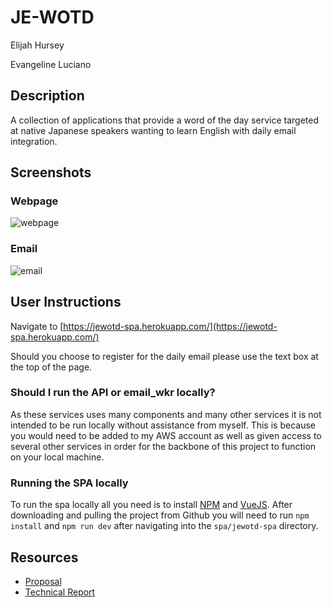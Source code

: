 # JE-WOTD

Elijah Hursey

Evangeline Luciano

## Description

A collection of applications that provide a word of the day service targeted at native Japanese speakers wanting to learn English with daily email integration.

## Screenshots

### Webpage

![webpage](https://user-images.githubusercontent.com/5075167/39551507-3950b7c6-4e33-11e8-9a86-a3e428f4d6f7.png)

### Email

![email](https://user-images.githubusercontent.com/5075167/39551643-cf1b6724-4e33-11e8-9ef1-51697bd17e25.png)

## User Instructions

Navigate to [https://jewotd-spa.herokuapp.com/](https://jewotd-spa.herokuapp.com/)

Should you choose to register for the daily email please use the text box at the top of the page.

### Should I run the API or email_wkr locally?

As these services uses many components and many other services it is not intended to be run locally without assistance from myself. This is because you would need to be added to my AWS account as well as given access to several other services in order for the backbone of this project to function on your local machine.

### Running the SPA locally

To run the spa locally all you need is to install [NPM](https://www.npmjs.com/) and [VueJS](https://vuejs.org/). After downloading and pulling the project from Github you will need to run `npm install` and `npm run dev` after navigating into the `spa/jewotd-spa` directory.

## Resources

* [Proposal](https://github.com/TheVolatileV/JE-WOTD/blob/master/Proposal.md)
* [Technical Report](https://github.com/TheVolatileV/JE-WOTD/blob/master/Technical%20Report.md)
